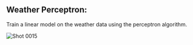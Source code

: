 ## Weather Perceptron:
Train a linear model on the weather data using the perceptron algorithm.

![Shot 0015](https://user-images.githubusercontent.com/76804160/186016766-18aa65e5-5546-4e5f-b543-9f3359d4ab87.png)
